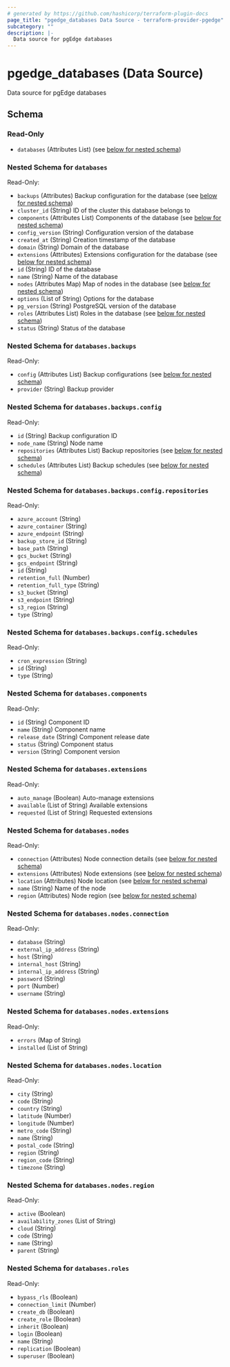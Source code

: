 ```yaml
---
# generated by https://github.com/hashicorp/terraform-plugin-docs
page_title: "pgedge_databases Data Source - terraform-provider-pgedge"
subcategory: ""
description: |-
  Data source for pgEdge databases
---
```


# pgedge_databases (Data Source)

Data source for pgEdge databases



<!-- schema generated by tfplugindocs -->
## Schema

### Read-Only

- `databases` (Attributes List) (see [below for nested schema](#nestedatt--databases))

<a id="nestedatt--databases"></a>
### Nested Schema for `databases`

Read-Only:

- `backups` (Attributes) Backup configuration for the database (see [below for nested schema](#nestedatt--databases--backups))
- `cluster_id` (String) ID of the cluster this database belongs to
- `components` (Attributes List) Components of the database (see [below for nested schema](#nestedatt--databases--components))
- `config_version` (String) Configuration version of the database
- `created_at` (String) Creation timestamp of the database
- `domain` (String) Domain of the database
- `extensions` (Attributes) Extensions configuration for the database (see [below for nested schema](#nestedatt--databases--extensions))
- `id` (String) ID of the database
- `name` (String) Name of the database
- `nodes` (Attributes Map) Map of nodes in the database (see [below for nested schema](#nestedatt--databases--nodes))
- `options` (List of String) Options for the database
- `pg_version` (String) PostgreSQL version of the database
- `roles` (Attributes List) Roles in the database (see [below for nested schema](#nestedatt--databases--roles))
- `status` (String) Status of the database

<a id="nestedatt--databases--backups"></a>
### Nested Schema for `databases.backups`

Read-Only:

- `config` (Attributes List) Backup configurations (see [below for nested schema](#nestedatt--databases--backups--config))
- `provider` (String) Backup provider

<a id="nestedatt--databases--backups--config"></a>
### Nested Schema for `databases.backups.config`

Read-Only:

- `id` (String) Backup configuration ID
- `node_name` (String) Node name
- `repositories` (Attributes List) Backup repositories (see [below for nested schema](#nestedatt--databases--backups--config--repositories))
- `schedules` (Attributes List) Backup schedules (see [below for nested schema](#nestedatt--databases--backups--config--schedules))

<a id="nestedatt--databases--backups--config--repositories"></a>
### Nested Schema for `databases.backups.config.repositories`

Read-Only:

- `azure_account` (String)
- `azure_container` (String)
- `azure_endpoint` (String)
- `backup_store_id` (String)
- `base_path` (String)
- `gcs_bucket` (String)
- `gcs_endpoint` (String)
- `id` (String)
- `retention_full` (Number)
- `retention_full_type` (String)
- `s3_bucket` (String)
- `s3_endpoint` (String)
- `s3_region` (String)
- `type` (String)


<a id="nestedatt--databases--backups--config--schedules"></a>
### Nested Schema for `databases.backups.config.schedules`

Read-Only:

- `cron_expression` (String)
- `id` (String)
- `type` (String)




<a id="nestedatt--databases--components"></a>
### Nested Schema for `databases.components`

Read-Only:

- `id` (String) Component ID
- `name` (String) Component name
- `release_date` (String) Component release date
- `status` (String) Component status
- `version` (String) Component version


<a id="nestedatt--databases--extensions"></a>
### Nested Schema for `databases.extensions`

Read-Only:

- `auto_manage` (Boolean) Auto-manage extensions
- `available` (List of String) Available extensions
- `requested` (List of String) Requested extensions


<a id="nestedatt--databases--nodes"></a>
### Nested Schema for `databases.nodes`

Read-Only:

- `connection` (Attributes) Node connection details (see [below for nested schema](#nestedatt--databases--nodes--connection))
- `extensions` (Attributes) Node extensions (see [below for nested schema](#nestedatt--databases--nodes--extensions))
- `location` (Attributes) Node location (see [below for nested schema](#nestedatt--databases--nodes--location))
- `name` (String) Name of the node
- `region` (Attributes) Node region (see [below for nested schema](#nestedatt--databases--nodes--region))

<a id="nestedatt--databases--nodes--connection"></a>
### Nested Schema for `databases.nodes.connection`

Read-Only:

- `database` (String)
- `external_ip_address` (String)
- `host` (String)
- `internal_host` (String)
- `internal_ip_address` (String)
- `password` (String)
- `port` (Number)
- `username` (String)


<a id="nestedatt--databases--nodes--extensions"></a>
### Nested Schema for `databases.nodes.extensions`

Read-Only:

- `errors` (Map of String)
- `installed` (List of String)


<a id="nestedatt--databases--nodes--location"></a>
### Nested Schema for `databases.nodes.location`

Read-Only:

- `city` (String)
- `code` (String)
- `country` (String)
- `latitude` (Number)
- `longitude` (Number)
- `metro_code` (String)
- `name` (String)
- `postal_code` (String)
- `region` (String)
- `region_code` (String)
- `timezone` (String)


<a id="nestedatt--databases--nodes--region"></a>
### Nested Schema for `databases.nodes.region`

Read-Only:

- `active` (Boolean)
- `availability_zones` (List of String)
- `cloud` (String)
- `code` (String)
- `name` (String)
- `parent` (String)



<a id="nestedatt--databases--roles"></a>
### Nested Schema for `databases.roles`

Read-Only:

- `bypass_rls` (Boolean)
- `connection_limit` (Number)
- `create_db` (Boolean)
- `create_role` (Boolean)
- `inherit` (Boolean)
- `login` (Boolean)
- `name` (String)
- `replication` (Boolean)
- `superuser` (Boolean)
